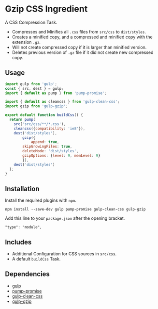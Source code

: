 Gzip CSS Ingredient
================================================================================

A CSS Compression Task.

- Compresses and Minifies all `.css` files from `src/css` to `dist/styles`.
- Creates a minified copy, and a compressed and minified copy with the extension `.gz`.
- Will not create compressed copy if it is larger than minified version.
- Deletes previous version of `.gz` file if it did not create new compressed copy.

Usage
--------------------------------------------------------------------------------

```javascript
import gulp from 'gulp';
const { src, dest } = gulp;
import { default as pump } from 'pump-promise';

import { default as cleancss } from 'gulp-clean-css';
import gzip from 'gulp-gzip';

export default function buildCss() {
  return pump(
    src('src/css/**/*.css'),
    cleancss({compatibility: 'ie8'}),
    dest('dist/styles'),
		gzip({
			append: true, 
  		skipGrowingFiles: true,
  		deleteMode: 'dist/styles',
  		gzipOptions: {level: 9, memLevel: 9}
		}),
    dest('dist/styles')
  );
}

```

Installation
--------------------------------------------------------------------------------

Install the required plugins with `npm`.

`npm install --save-dev gulp pump-promise gulp-clean-css gulp-gzip`

Add this line to your `package.json` after the opening bracket.

`"type": "module",`

Includes
--------------------------------------------------------------------------------

- Additional Configuration for CSS sources in `src/css`.
- A default `buildCss` Task.

Dependencies
--------------------------------------------------------------------------------

- [gulp](https://www.npmjs.com/package/gulp/)
- [pump-promise](https://www.npmjs.com/package/pump-promise)
- [gulp-clean-css](https://www.npmjs.com/package/gulp-clean-css)
- [gulp-gzip](https://www.npmjs.com/package/gulp-gzip)
